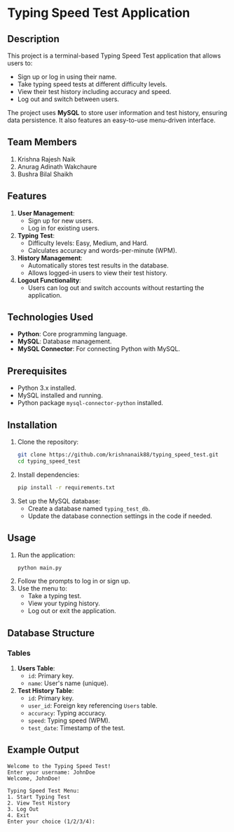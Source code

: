 # Typing Speed Test Application

## Description

This project is a terminal-based Typing Speed Test application that allows users to:

- Sign up or log in using their name.
- Take typing speed tests at different difficulty levels.
- View their test history including accuracy and speed.
- Log out and switch between users.

The project uses **MySQL** to store user information and test history, ensuring data persistence. It also features an easy-to-use menu-driven interface.

## Team Members
1. Krishna Rajesh Naik
2. Anurag Adinath Wakchaure
3. Bushra Bilal Shaikh

## Features

1. **User Management**:
   - Sign up for new users.
   - Log in for existing users.
2. **Typing Test**:
   - Difficulty levels: Easy, Medium, and Hard.
   - Calculates accuracy and words-per-minute (WPM).
3. **History Management**:
   - Automatically stores test results in the database.
   - Allows logged-in users to view their test history.
4. **Logout Functionality**:
   - Users can log out and switch accounts without restarting the application.

## Technologies Used

- **Python**: Core programming language.
- **MySQL**: Database management.
- **MySQL Connector**: For connecting Python with MySQL.

## Prerequisites

- Python 3.x installed.
- MySQL installed and running.
- Python package `mysql-connector-python` installed.

## Installation

1. Clone the repository:
   ```bash
   git clone https://github.com/krishnanaik88/typing_speed_test.git
   cd typing_speed_test
   ```
2. Install dependencies:
   ```bash
   pip install -r requirements.txt
   ```
3. Set up the MySQL database:
   - Create a database named `typing_test_db`.
   - Update the database connection settings in the code if needed.

## Usage

1. Run the application:
   ```bash
   python main.py
   ```
2. Follow the prompts to log in or sign up.
3. Use the menu to:
   - Take a typing test.
   - View your typing history.
   - Log out or exit the application.

## Database Structure

### Tables

1. **Users Table**:
   - `id`: Primary key.
   - `name`: User's name (unique).
2. **Test History Table**:
   - `id`: Primary key.
   - `user_id`: Foreign key referencing `Users` table.
   - `accuracy`: Typing accuracy.
   - `speed`: Typing speed (WPM).
   - `test_date`: Timestamp of the test.

## Example Output

```
Welcome to the Typing Speed Test!
Enter your username: JohnDoe
Welcome, JohnDoe!

Typing Speed Test Menu:
1. Start Typing Test
2. View Test History
3. Log Out
4. Exit
Enter your choice (1/2/3/4):
```





